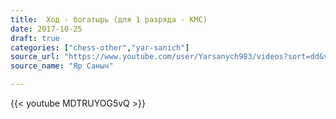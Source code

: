 ```yaml
---
title:  Ход - богатырь (для 1 разряда - КМС)
date: 2017-10-25
draft: true
categories: ["chess-other","yar-sanich"]
source_url: "https://www.youtube.com/user/Yarsanych983/videos?sort=dd&view=0&flow=grid"
source_name: "Яр Саныч"

---
```


<!--more-->
<div class="container">
  <div class="row">
    <div class="col-12">
      {{< youtube MDTRUYOG5vQ >}}
    </div>
  </div>
</div>
